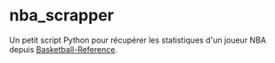 # nba_scrapper
Un petit script Python pour récupérer les statistiques d'un joueur NBA depuis [Basketball-Reference](https://www.basketball-reference.com).

